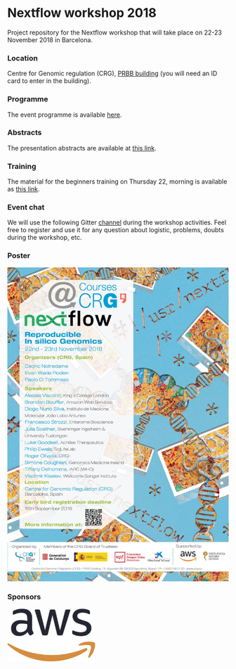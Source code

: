 # Nextflow workshop 2018  

Project repository for the Nextflow workshop that 
will take place on 22-23 November 2018 in Barcelona. 

### Location 

Centre for Genomic regulation (CRG), [PRBB building](https://www.google.es/maps/place/CRG/@41.3853788,2.191863,17z/data=!3m1!4b1!4m5!3m4!1s0x12a4a305ffd98f7b:0xd9cd1df01bab41bc!8m2!3d41.3853788!4d2.1940517?hl=en) (you will need an ID card to enter in the building).  

### Programme  

The event programme is available [here](schedule.md).

### Abstracts 

The presentation abstracts are available at [this link](abstracts.md).

### Training 

The material for the beginners training on Thursday 22, morning is available 
as [this link](https://nextflow-io.github.io/nf-hack18/). 

### Event chat

We will use the following Gitter [channel](https://gitter.im/nextflow-io/nf-hack18) during the workshop activities. Feel free to register and use it for any question about logistic, problems, doubts during the workshop, etc. 

### Poster 

![Nextflow workshop 2018 poster](img/nfhack18-poster.jpg)

### Sponsors 


<img src="img/AWS_logo_CMYK.png" alt="AWS Cloud Logo" width="200pt"/>
